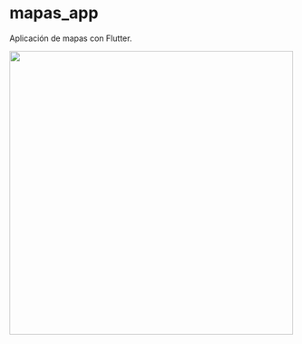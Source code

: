 # mapas_app

Aplicación de mapas con Flutter.

<img src="https://user-images.githubusercontent.com/46495565/140091581-2dbb3e07-d90d-4687-8c6c-50c069ffc48b.png" height="500px" />

